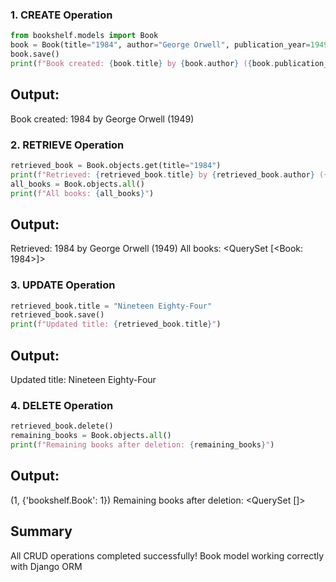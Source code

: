 ### 1. CREATE Operation
```python
from bookshelf.models import Book
book = Book(title="1984", author="George Orwell", publication_year=1949)
book.save()
print(f"Book created: {book.title} by {book.author} ({book.publication_year})")
```
## Output:
Book created: 1984 by George Orwell (1949)
### 2. RETRIEVE Operation 
```python
retrieved_book = Book.objects.get(title="1984")
print(f"Retrieved: {retrieved_book.title} by {retrieved_book.author} ({retrieved_book.publication_year})")
all_books = Book.objects.all()
print(f"All books: {all_books}")
```
## Output:
Retrieved: 1984 by George Orwell (1949)
All books: <QuerySet [<Book: 1984>]>
### 3. UPDATE Operation
```python
retrieved_book.title = "Nineteen Eighty-Four"
retrieved_book.save()
print(f"Updated title: {retrieved_book.title}")
```
## Output:
Updated title: Nineteen Eighty-Four
### 4. DELETE Operation
```python
retrieved_book.delete()
remaining_books = Book.objects.all()
print(f"Remaining books after deletion: {remaining_books}")
```
## Output:
(1, {'bookshelf.Book': 1})
Remaining books after deletion: <QuerySet []>
## Summary
All CRUD operations completed successfully!
Book model working correctly with Django ORM
